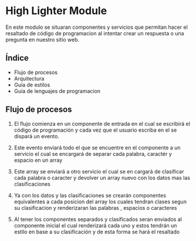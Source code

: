 # High Lighter Module

En este modulo se situaran componentes y servicios que permitan hacer el resaltado de código de programacion al intentar crear un respuesta o una pregunta en nuestro sitio web.

## Índice

- Flujo de procesos
- Arquitectura
- Guia de estilos
- Guia de lenguajes de programacion

## Flujo de procesos

1.  El flujo comienza en un componente de entrada en el cual se escribirá el código de programación y cada vez que el usuario escriba en el se dispará un evento.

2.  Este evento enviará todo el que se encuentre en el componente a un servicio el cual se encargará de separar cada palabra, caractér y espacio en un array

3.  Este array se enviará a otro servicio el cual se en cargará de clasificar cada palabra o caracter y devolver un array nuevo con los datos mas las clasificaciones

4.  Ya con los datos y las clasificaciones se crearán componentes equivalentes a cada posicion del array los cuales tendran clases segun su clasificacion y renderizaran las palabras , espacios o caracteres

5.  Al tener los componentes separados y clasificados seran enviados al componente inicial el cual renderizará cada uno y estos tendrán un estilo en base a su clasificación y de esta forma se hará el resaltado
